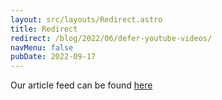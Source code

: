 ```yaml
---
layout: src/layouts/Redirect.astro
title: Redirect
redirect: /blog/2022/06/defer-youtube-videos/
navMenu: false
pubDate: 2022-09-17
---
```

<div>
Our article feed can be found <a href="/blog/2022/06/defer-youtube-videos/">here</a>
</div>
